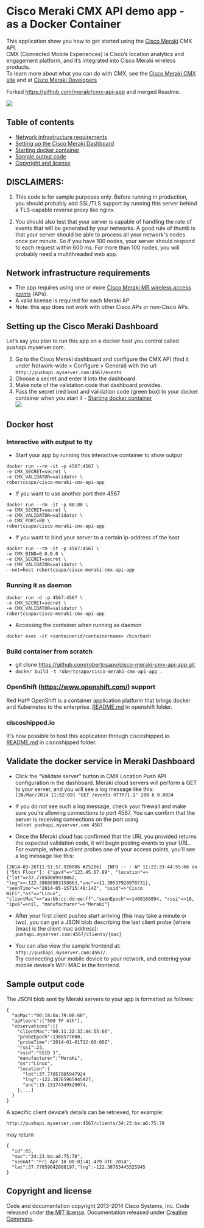 # Cisco Meraki CMX API demo app - as a Docker Container

This application show you how to get started using the [Cisco Meraki](https://meraki.cisco.com/) CMX API.  
CMX (Connected Mobile Experiences) is Cisco’s location analytics and engagement platform, and it’s integrated into Cisco Meraki wireless products.  
To learn more about what you can do with CMX, see the [Cisco Meraki CMX site](https://meraki.cisco.com/solutions/cmx) and at [Cisco Meraki Developers](http://developers.meraki.com/tagged/Location)  
  
Forked https://github.com/meraki/cmx-api-app and merged Readme.  
  
![](https://raw.githubusercontent.com/robertcsapo/cisco-meraki-cmx-api-app/master/meraki-cmx-api-app-docker.gif)

## Table of contents

- [Network infrastructure requirements](#network-infrastructure-requirements)
- [Setting up the Cisco Meraki Dashboard](#setting-up-the-cisco-meraki-dashboard)
- [Starting docker container](#interactive-with-output-to-tty)
- [Sample output code](#sample-output-code)
- [Copyright and license](#copyright-and-license)

## DISCLAIMERS:

1. This code is for sample purposes only. Before running in production,
   you should probably add SSL/TLS support by running this server behind a
   TLS-capable reverse proxy like nginx.

2. You should also test that your server is capable of handling the rate
   of events that will be generated by your networks. A good rule of thumb is
   that your server should be able to process all your network's nodes once per
   minute. So if you have 100 nodes, your server should respond to each request
   within 600 ms. For more than 100 nodes, you will probably need a multithreaded
   web app.

## Network infrastructure requirements

- The app requires using one or more [Cisco Meraki MR wireless access points](https://meraki.cisco.com/products/wireless) (APs).
- A valid license is required for each Meraki AP.
- Note: this app does not work with other Cisco APs or non-Cisco APs.

## Setting up the Cisco Meraki Dashboard
Let’s say you plan to run this app on a docker host you control called pushapi.myserver.com.

1. Go to the Cisco Meraki dashboard and configure the CMX API (find it under Network-wide > Configure > General) with the url `http://pushapi.myserver.com:4567/events`
2. Choose a secret and enter it into the dashboard.
3. Make note of the validation code that dashboard provides.
4. Pass the secret (red box) and validation code (green box) to your docker container when you start it - [Starting docker container](#interactive-with-output-to-tty)  
![](https://raw.githubusercontent.com/robertcsapo/cisco-meraki-cmx-api-app/master/meraki-cmx-api-app-screenshot.png)

## Docker host

### Interactive with output to tty
- Start your app by running this interactive container to show output
```
docker run --rm -it -p 4567:4567 \
-e CMX_SECRET=secret \
-e CMX_VALIDATOR=validator \
robertcsapo/cisco-meraki-cmx-api-app
```

- If you want to use another port then 4567
```
docker run --rm -it -p 80:80 \
-e CMX_SECRET=secret \
-e CMX_VALIDATOR=validator \
-e CMX_PORT=80 \
robertcsapo/cisco-meraki-cmx-api-app
```

- If you want to bind your server to a certain ip-address of the host
```
docker run --rm -it -p 4567:4567 \
-e CMX_BIND=0.0.0.0 \
-e CMX_SECRET=secret \
-e CMX_VALIDATOR=validator \
--net=host robertcsapo/cisco-meraki-cmx-api-app
```

### Running it as daemon
```
docker run -d -p 4567:4567 \
-e CMX_SECRET=secret \
-e CMX_VALIDATOR=validator \
robertcsapo/cisco-meraki-cmx-api-app
```
- Accessing the container when running as daemon
```
docker exec -it <containerid/containername> /bin/bash
```

### Build container from scratch

- git clone https://github.com/robertcsapo/cisco-meraki-cmx-api-app.git
- ```docker build -t robertcsapo/cisco-meraki-cmx-api-app .```

### OpenShift (https://www.openshift.com/) support
Red Hat® OpenShift is a container application platform that brings docker and Kubernetes to the enterprise.
[README.md](https://github.com/robertcsapo/cisco-meraki-cmx-api-app/tree/openshift/openshift) in openshift folder.  

### ciscoshipped.io
It's now possible to host this application through ciscoshipped.io.  
[README.md](https://github.com/robertcsapo/cisco-meraki-cmx-api-app/tree/master/ciscoshipped) in ciscoshipped folder.  

## Validate the docker service in Meraki Dashboard

- Click the “Validate server” button in CMX Location Push API configuration in
the dashboard. Meraki cloud servers will perform a GET to your server, and you will
see a log message like this:  
```[26/Mar/2014 11:52:09] "GET /events HTTP/1.1" 200 6 0.0024```

- If you do not see such a log message, check your firewall and make sure
you’re allowing connections to port 4567. You can confirm that the server
is receiving connections on the port using  
```telnet pushapi.myserver.com 4567```

- Once the Meraki cloud has confirmed that the URL you provided returns the expected
validation code, it will begin posting events to your URL. For example, when
a client probes one of your access points, you’ll see a log message like
this:  
```
[2014-03-26T11:51:57.920806 #25266]  INFO -- : AP 11:22:33:44:55:66 on ["5th Floor"]: {"ipv4"=>"123.45.67.89", "location"=>{"lat"=>37.77050089978862, "lng"=>-122.38686903158863,"unc"=>11.39537928078731}, "seenTime"=>"2014-05-15T15:48:14Z", "ssid"=>"Cisco WiFi","os"=>"Linux", "clientMac"=>"aa:bb:cc:dd:ee:ff","seenEpoch"=>1400168894, "rssi"=>16, "ipv6"=>nil, "manufacturer"=>"Meraki"}
```

- After your first client pushes start arriving (this may take a minute or two),
you can get a JSON blob describing the last client probe (where {mac} is the client mac address): `pushapi.myserver.com:4567/clients/{mac}`

- You can also view the sample frontend at: `http://pushapi.myserver.com:4567/`.  
Try connecting your mobile device to your network, and entering your mobile device‘s WiFi MAC in the frontend.

## Sample output code

The JSON blob sent by Meraki servers to your app is formatted as follows:

```
{
  "apMac":"00:18:0a:79:08:60",
  "apFloors":["500 TF 4th"],
  "observations":[{
    "clientMac":"00:11:22:33:44:55:66",
    "probeEpoch":1388577600,
    "probeTime":"2014-01-01T12:00:00Z",
    "rssi":23,
    "ssid":"SSID 1",
    "manufacturer":"Meraki",
    "os":"Linux",
    "location":{
      "lat":37.77057805947924
      "lng":-122.38765965945927,
      "unc":15.13174349529074,
    },...]
  }
}
```

A specific client device’s details can be retrieved, for example:

`http://pushapi.myserver.com:4567/clients/34:23:ba:a6:75:70` 

may return

```
{
  "id":65,
  "mac":"34:23:ba:a6:75:70",
  "seenAt":"Fri Apr 18 00:01:41.479 UTC 2014",
  "lat":37.77059042088197,"lng":-122.38703445525945
}
```



## Copyright and license

Code and documentation copyright 2013-2014 Cisco Systems, Inc. Code released under [the MIT license](LICENSE). Documentation released under [Creative Commons](DOCS-LICENSE).
